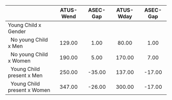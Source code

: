 
|                      |    ATUS-Wend |     ASEC-Gap |    ATUS-Wday |     ASEC-Gap |
| -------------------- | :----------: | :----------: | :----------: | :----------: |
| Young Child x Gender |              |              |              |              |
| &nbsp;&nbsp;No young Child x Men |       129.00 |         1.00 |        80.00 |         1.00 |
| &nbsp;&nbsp;No young Child x Women |       190.00 |         5.00 |       170.00 |         7.00 |
| &nbsp;&nbsp;Young Child present x Men |       250.00 |       -35.00 |       137.00 |       -17.00 |
| &nbsp;&nbsp;Young Child present x Women |       347.00 |       -26.00 |       300.00 |       -17.00 |

